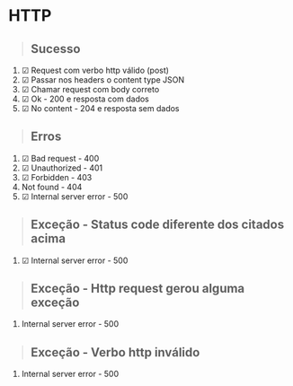 # HTTP

> ## Sucesso
1. ☑ Request com verbo http válido (post)
2. ☑ Passar nos headers o content type JSON
3. ☑ Chamar request com body correto
4. ☑ Ok - 200 e resposta com dados
5. ☑ No content - 204 e resposta sem dados

> ## Erros
1. ☑ Bad request - 400
2. ☑ Unauthorized - 401
3. ☑ Forbidden - 403
4. Not found - 404
5. ☑ Internal server error - 500

> ## Exceção - Status code diferente dos citados acima
1. ☑ Internal server error - 500

> ## Exceção - Http request gerou alguma exceção
1. Internal server error - 500

> ## Exceção - Verbo http inválido
1. Internal server error - 500
